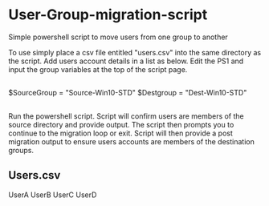 # User-Group-migration-script
Simple powershell script to move users from one group to another

To use simply place a csv file entitled "users.csv" into the same directory as the script. Add users account details in a list as below. Edit the PS1
and input the group variables at the top of the script page. 

##
$SourceGroup = "Source-Win10-STD"
$Destgroup = "Dest-Win10-STD"
##

Run the powershell script.
Script will confirm users are members of the source directory and provide output. The script then prompts you to continue to the migration loop or exit. 
Script will then provide a post migration output to ensure users accounts are members of the destination groups. 


## Users.csv ##
UserA
UserB
UserC
UserD
